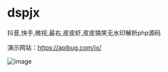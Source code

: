 # dspjx
抖音,快手,微视,最右,皮皮虾,皮皮搞笑无水印解析php源码

演示网站：https://apibug.com/jx/

![image](https://github.com/w0ai1uo/pic/blob/master/star.gif?raw=true)
